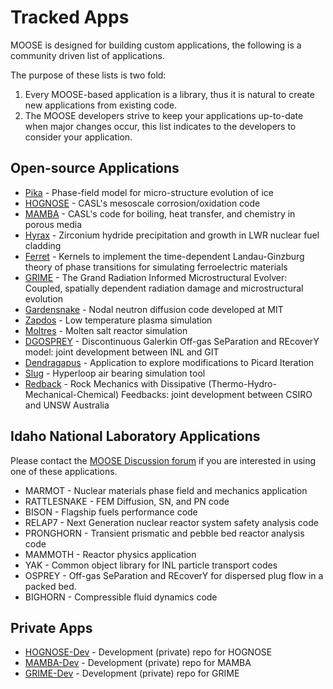 # Tracked Apps

MOOSE is designed for building custom applications, the following is a community driven list of applications.

The purpose of these lists is two fold:

1. Every MOOSE-based application is a library, thus it is natural to create new applications from existing code.
1. The MOOSE developers strive to keep your applications up-to-date when major changes occur, this list indicates to the developers to consider your application.

## Open-source Applications

- [Pika](https://github.com/idaholab/pika) - Phase-field model for micro-structure evolution of ice
- [HOGNOSE](https://github.com/shortlab/hognose) - CASL's mesoscale corrosion/oxidation code
- [MAMBA](https://github.com/shortlab/mamba) - CASL's code for boiling, heat transfer, and chemistry in porous media
- [Hyrax](https://github.com/UMThorntonGroup/Hyrax) - Zirconium hydride precipitation and growth in LWR nuclear fuel cladding
- [Ferret](https://bitbucket.org/mesoscience/ferret.git) - Kernels to implement the time-dependent Landau-Ginzburg theory of phase transitions for simulating ferroelectric materials
- [GRIME](https://github.com/shortlab/grime) - The Grand Radiation Informed Microstructural Evolver: Coupled, spatially dependent radiation damage and microstructural evolution
- [Gardensnake](https://github.com/friedmud/gardensnake) - Nodal neutron diffusion code developed at MIT
- [Zapdos](https://github.com/shannon-lab/zapdos) - Low temperature plasma simulation
- [Moltres](https://github.com/arfc/moltres) - Molten salt reactor simulation
- [DGOSPREY](https://github.com/aladshaw3/dgosprey) - Discontinuous Galerkin Off-gas SeParation and REcoverY model: joint development between INL and GIT
- [Dendragapus](https://github.com/jarons/dendragapus) - Application to explore modifications to Picard Iteration
- [Slug](https://github.com/adamLange/slug) - Hyperloop air bearing simulation tool
- [Redback](https://github.com/pou036/redback) - Rock Mechanics with Dissipative (Thermo-Hydro-Mechanical-Chemical) Feedbacks: joint development between CSIRO and UNSW Australia

## Idaho National Laboratory Applications

Please contact the [MOOSE Discussion forum](help/contact_us.md) if you are interested in using one of these applications.

- MARMOT - Nuclear materials phase field and mechanics application
- RATTLESNAKE - FEM Diffusion, SN, and PN code
- BISON - Flagship fuels performance code
- RELAP7 - Next Generation nuclear reactor system safety analysis code
- PRONGHORN - Transient prismatic and pebble bed reactor analysis code
- MAMMOTH - Reactor physics application
- YAK - Common object library for INL particle transport codes
- OSPREY - Off-gas SeParation and REcoverY for dispersed plug flow in a packed bed.
- BIGHORN - Compressible fluid dynamics code

## Private Apps

- [HOGNOSE-Dev](https://github.com/shortlab/hognose-dev) - Development (private) repo for HOGNOSE
- [MAMBA-Dev](https://github.com/shortlab/mamba-dev) - Development (private) repo for MAMBA
- [GRIME-Dev](https://github.com/shortlab/grime-dev) - Development (private) repo for GRIME
